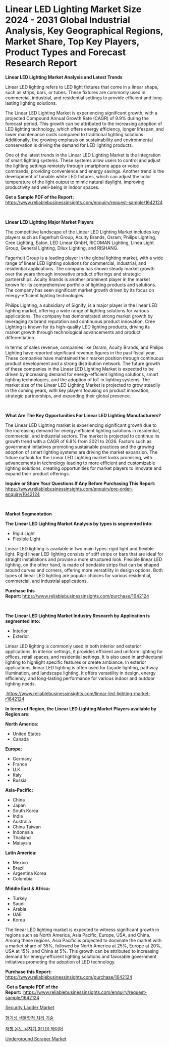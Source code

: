 <p><h1>Linear LED Lighting Market Size 2024 - 2031 Global Industrial Analysis, Key Geographical Regions, Market Share, Top Key Players, Product Types and Forecast Research Report</h1></p><p><strong>Linear LED Lighting Market Analysis and Latest Trends</strong></p>
<p><p>Linear LED lighting refers to LED light fixtures that come in a linear shape, such as strips, bars, or tubes. These fixtures are commonly used in commercial, industrial, and residential settings to provide efficient and long-lasting lighting solutions.</p><p>The Linear LED Lighting Market is experiencing significant growth, with a projected Compound Annual Growth Rate (CAGR) of 9.9% during the forecast period. This growth can be attributed to the increasing adoption of LED lighting technology, which offers energy efficiency, longer lifespan, and lower maintenance costs compared to traditional lighting solutions. Additionally, the growing emphasis on sustainability and environmental conservation is driving the demand for LED lighting products.</p><p>One of the latest trends in the Linear LED Lighting Market is the integration of smart lighting systems. These systems allow users to control and adjust the lighting settings remotely through smartphone apps or voice commands, providing convenience and energy savings. Another trend is the development of tunable white LED fixtures, which can adjust the color temperature of the light output to mimic natural daylight, improving productivity and well-being in indoor spaces.</p></p>
<p><strong>Get a Sample PDF of the Report:&nbsp;</strong> <a href="https://www.reliablebusinessinsights.com/enquiry/request-sample/1642124">https://www.reliablebusinessinsights.com/enquiry/request-sample/1642124</a></p>
<p>&nbsp;</p>
<p><strong>Linear LED Lighting Major Market Players</strong></p>
<p><p>The competitive landscape of the Linear LED Lighting Market includes key players such as Fagerhult Group, Acuity Brands, Osram, Philips Lighting, Cree Lighting, Eaton, LED Linear GmbH, RICOMAN Lighting, Linea Light Group, General Lighting, Dilux Lighting, and RISHANG. </p><p>Fagerhult Group is a leading player in the global lighting market, with a wide range of linear LED lighting solutions for commercial, industrial, and residential applications. The company has shown steady market growth over the years through innovative product offerings and strategic partnerships. Acuity Brands is another prominent player in the market known for its comprehensive portfolio of lighting products and solutions. The company has seen significant market growth driven by its focus on energy-efficient lighting technologies.</p><p>Philips Lighting, a subsidiary of Signify, is a major player in the linear LED lighting market, offering a wide range of lighting solutions for various applications. The company has demonstrated strong market growth by leveraging its brand reputation and continuous product innovation. Cree Lighting is known for its high-quality LED lighting products, driving its market growth through technological advancements and product differentiation.</p><p>In terms of sales revenue, companies like Osram, Acuity Brands, and Philips Lighting have reported significant revenue figures in the past fiscal year. These companies have maintained their market position through continuous product development and a strong distribution network. The future growth of these companies in the Linear LED Lighting Market is expected to be driven by increasing demand for energy-efficient lighting solutions, smart lighting technologies, and the adoption of IoT in lighting systems. The market size of the Linear LED Lighting Market is projected to grow steadily in the coming years, with key players focusing on product innovation, strategic partnerships, and expanding their global presence.</p></p>
<p>&nbsp;</p>
<p><strong>What Are The Key Opportunities For Linear LED Lighting Manufacturers?</strong></p>
<p><p>The Linear LED Lighting market is experiencing significant growth due to the increasing demand for energy-efficient lighting solutions in residential, commercial, and industrial sectors. The market is projected to continue its growth trend with a CAGR of 6.8% from 2021 to 2026. Factors such as government initiatives promoting sustainable practices and the growing adoption of smart lighting systems are driving the market expansion. The future outlook for the Linear LED Lighting market looks promising, with advancements in technology leading to more efficient and customizable lighting solutions, creating opportunities for market players to innovate and expand their product offerings.</p></p>
<p><strong>Inquire or Share Your Questions If Any Before Purchasing This Report:</strong> <a href="https://www.reliablebusinessinsights.com/enquiry/pre-order-enquiry/1642124">https://www.reliablebusinessinsights.com/enquiry/pre-order-enquiry/1642124</a></p>
<p>&nbsp;</p>
<p><strong>Market Segmentation</strong></p>
<p><strong>The Linear LED Lighting Market Analysis by types is segmented into:</strong></p>
<p><ul><li>Rigid Light</li><li>Flexible Light</li></ul></p>
<p><p>Linear LED lighting is available in two main types: rigid light and flexible light. Rigid linear LED lighting consists of stiff strips or bars that are ideal for straight installations and provide a more structured look. Flexible linear LED lighting, on the other hand, is made of bendable strips that can be shaped around curves and corners, offering more versatility in design options. Both types of linear LED lighting are popular choices for various residential, commercial, and industrial applications.</p></p>
<p><strong>Purchase this Report:&nbsp;</strong><a href="https://www.reliablebusinessinsights.com/purchase/1642124">https://www.reliablebusinessinsights.com/purchase/1642124</a></p>
<p>&nbsp;</p>
<p><strong>The Linear LED Lighting Market Industry Research by Application is segmented into:</strong></p>
<p><ul><li>Interior</li><li>Exterior</li></ul></p>
<p><p>Linear LED lighting is commonly used in both interior and exterior applications. In interior settings, it provides efficient and uniform lighting for offices, retail spaces, and residential settings. It is also used in architectural lighting to highlight specific features or create ambiance. In exterior applications, linear LED lighting is often used for façade lighting, pathway illumination, and landscape lighting. It offers versatility in design, energy efficiency, and long-lasting performance for various indoor and outdoor lighting needs.</p></p>
<p><a href="https://www.reliablebusinessinsights.com/linear-led-lighting-market-r1642124">&nbsp;https://www.reliablebusinessinsights.com/linear-led-lighting-market-r1642124</a></p>
<p><strong>In terms of Region, the Linear LED Lighting Market Players available by Region are:</strong></p>
<p>
    <p> <strong> North America: </strong>
        <ul>
            <li>United States</li>
            <li>Canada</li>
        </ul>
        </p> 
    <p> <strong> Europe: </strong>
        <ul>
            <li>Germany</li>
            <li>France</li>
            <li>U.K.</li>
            <li>Italy</li>
            <li>Russia</li>
        </ul>
        </p> 
    <p> <strong> Asia-Pacific: </strong>
        <ul>
            <li>China</li>
            <li>Japan</li>
            <li>South Korea</li>
            <li>India</li>
            <li>Australia</li>
            <li>China Taiwan</li>
            <li>Indonesia</li>
            <li>Thailand</li>
            <li>Malaysia</li>
        </ul>
        </p> 
    <p> <strong> Latin America: </strong>
        <ul>
            <li>Mexico</li>
            <li>Brazil</li>
            <li>Argentina Korea</li>
            <li>Colombia</li>
        </ul>
        </p> 
    <p> <strong> Middle East & Africa: </strong>
        <ul>
            <li>Turkey</li>
            <li>Saudi</li>
            <li>Arabia</li>
            <li>UAE</li>
            <li>Korea</li>
        </ul>
    </p>
    </p>
<p><p>The linear LED lighting market is expected to witness significant growth in regions such as North America, Asia Pacific, Europe, USA, and China. Among these regions, Asia Pacific is projected to dominate the market with a market share of 35%, followed by North America at 25%, Europe at 20%, USA at 15%, and China at 5%. This growth can be attributed to increasing demand for energy-efficient lighting solutions and favorable government initiatives promoting the adoption of LED technology.</p></p>
<p><strong>Purchase this Report: </strong><a href="https://www.reliablebusinessinsights.com/purchase/1642124">https://www.reliablebusinessinsights.com/purchase/1642124</a></p>
<p>&nbsp;<strong>Get a Sample PDF of the Report:&nbsp;&nbsp;</strong><a href="https://www.reliablebusinessinsights.com/enquiry/request-sample/1642124">https://www.reliablebusinessinsights.com/enquiry/request-sample/1642124</a></p>
<p><strong></strong></p>
<p><p><a href="https://github.com/dringals/Market-Research-Report-List-4/blob/main/security-ladder-market.md">Security Ladder Market</a></p><p><a href="https://github.com/victorsharp87978/Market-Research-Report-List-1/blob/main/6959870172307.md">혐기성 생물학적 처리 기술</a></p><p><a href="https://github.com/PercyHagernes9778/Market-Research-Report-List-2/blob/main/3268085172306.md">저항 온도 감지기 (RTD) 와이어</a></p><p><a href="https://github.com/lbird53714/Market-Research-Report-List-5/blob/main/underground-scraper-market.md">Underground Scraper Market</a></p></p>